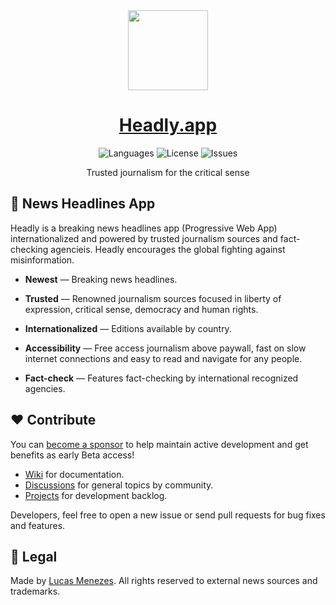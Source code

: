 <div align="center">
<a href="https://headly.app/">
<img height="128" src="https://headly.app/images/headly-logo-color.svg">
</a>
</div>
<h1 align="center">
<a href="https://headly.app/">Headly.app</a>
</h1>
<p align="center">
<img alt="Languages" src="https://img.shields.io/badge/languages available-3-ffde17">
<img alt="License" src="https://img.shields.io/github/license/lucasm/headly?color=ff7157">
<img alt="Issues" src="https://img.shields.io/github/issues/lucasm/headly?color=ff4e66">
</p>
<p align="center">
Trusted journalism for the critical sense<br>
</p>

## 📰 News Headlines App

Headly is a breaking news headlines app (Progressive Web App) internationalized and powered by trusted journalism sources and fact-checking agencieis. Headly encourages the global fighting against misinformation.

- **Newest** — Breaking news headlines.

- **Trusted** — Renowned journalism sources focused in liberty of expression, critical sense, democracy and human rights.

- **Internationalized** — Editions available by country.

- **Accessibility** — Free access journalism above paywall, fast on slow internet connections and easy to read and navigate for any people.

- **Fact-check** — Features fact-checking by international recognized agencies.

## ❤️ Contribute

You can [become a sponsor](https://github.com/sponsors/lucasm) to help maintain active development and get benefits as early Beta access!

- [Wiki](https://github.com/lucasm/headly/wiki) for documentation.
- [Discussions](https://github.com/lucasm/headly/discussions) for general topics by community.
- [Projects](https://github.com/lucasm/headly/projects/1?fullscreen=true) for development backlog.

Developers, feel free to open a new issue or send pull requests for bug fixes and features.

## 📜 Legal

Made by [Lucas Menezes](https://lucasm.dev/?utm_source=headly_repo). All rights reserved to external news sources and trademarks.
